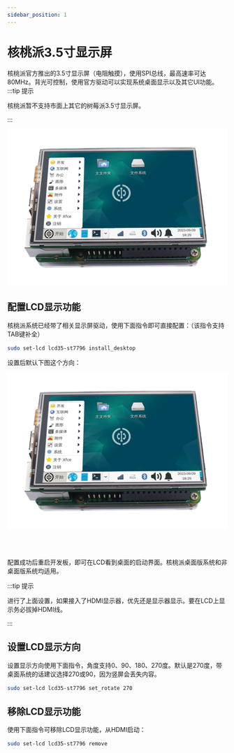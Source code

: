 ```yaml
---
sidebar_position: 1
---
```


# 核桃派3.5寸显示屏


核桃派官方推出的3.5寸显示屏（电阻触摸），使用SPI总线，最高速率可达80MHz。背光可控制，使用官方驱动可以实现系统桌面显示以及其它UI功能。
:::tip 提示

核桃派暂不支持市面上其它的树莓派3.5寸显示屏。

:::

![3.5_lcd1](./img/3.5_lcd/3.5_lcd1.png)

## 配置LCD显示功能

核桃派系统已经带了相关显示屏驱动，使用下面指令即可直接配置：（该指令支持TAB键补全）

```bash
sudo set-lcd lcd35-st7796 install_desktop
```

设置后默认下图这个方向：

![3.5_lcd1](./img/3.5_lcd/3.5_lcd1.png)

<br></br>

配置成功后重启开发板，即可在LCD看到桌面的启动界面。核桃派桌面版系统和非桌面版系统均适用。

:::tip 提示

进行了上面设置，如果接入了HDMI显示器，优先还是显示器显示。要在LCD上显示务必拔掉HDMI线。

:::

## 设置LCD显示方向

设置显示方向使用下面指令，角度支持0、90、180、270度。默认是270度，带桌面系统的话建议选择270或90，因为竖屏会丢失内容。

```bash
sudo set-lcd lcd35-st7796 set_rotate 270
```

## 移除LCD显示功能

使用下面指令可移除LCD显示功能，从HDMI启动：

```bash
sudo set-lcd lcd35-st7796 remove
```

